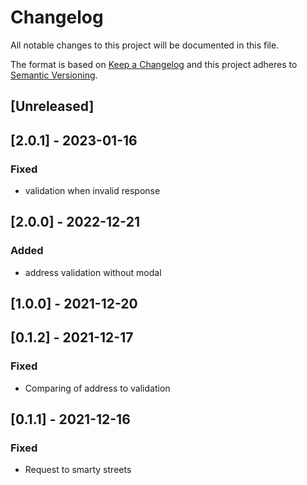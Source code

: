 # Changelog

All notable changes to this project will be documented in this file.

The format is based on [Keep a Changelog](http://keepachangelog.com/en/1.0.0/)
and this project adheres to [Semantic Versioning](http://semver.org/spec/v2.0.0.html).

## [Unreleased]

## [2.0.1] - 2023-01-16

### Fixed

- validation when invalid response

## [2.0.0] - 2022-12-21

### Added

- address validation without modal

## [1.0.0] - 2021-12-20

## [0.1.2] - 2021-12-17

### Fixed

- Comparing of address to validation

## [0.1.1] - 2021-12-16

### Fixed

- Request to smarty streets
